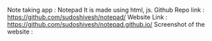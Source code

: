 Note taking app : Notepad
It is made using html, js.
Github Repo link : https://github.com/sudoshivesh/notepad/
Website Link : https://github.com/sudoshivesh/notepad.github.io/
Screenshot of the website : 

